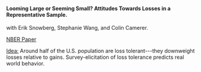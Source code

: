 ---
---

#### Looming Large or Seeming Small? Attitudes Towards Losses in a Representative Sample.
with Erik Snowberg, Stephanie Wang, and Colin Camerer.

[NBER Paper](https://www.nber.org/papers/w30243)

<ins> Idea:</ins> Around half of the U.S. population are loss tolerant---they downweight losses relative to gains. Survey-elicitation of loss tolerance predicts real world behavior.
